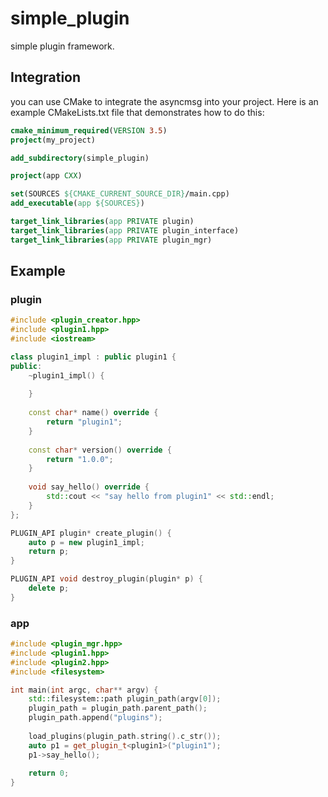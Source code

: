 # simple_plugin
simple plugin framework.

## Integration
you can use CMake to integrate the asyncmsg into your project. Here is an example CMakeLists.txt file that demonstrates how to do this:

```cmake
cmake_minimum_required(VERSION 3.5)
project(my_project)

add_subdirectory(simple_plugin)

project(app CXX)

set(SOURCES ${CMAKE_CURRENT_SOURCE_DIR}/main.cpp)
add_executable(app ${SOURCES})

target_link_libraries(app PRIVATE plugin)
target_link_libraries(app PRIVATE plugin_interface) 
target_link_libraries(app PRIVATE plugin_mgr)
```

## Example

### plugin
```cpp
#include <plugin_creator.hpp>
#include <plugin1.hpp>
#include <iostream>

class plugin1_impl : public plugin1 {
public:
    ~plugin1_impl() {
        
    }
    
    const char* name() override {
        return "plugin1";
    }
    
    const char* version() override {
        return "1.0.0";
    }
    
    void say_hello() override {
        std::cout << "say hello from plugin1" << std::endl;
    }
};

PLUGIN_API plugin* create_plugin() {
    auto p = new plugin1_impl;
    return p;
}

PLUGIN_API void destroy_plugin(plugin* p) {
    delete p;
}
```

### app
```cpp
#include <plugin_mgr.hpp>
#include <plugin1.hpp>
#include <plugin2.hpp>
#include <filesystem>

int main(int argc, char** argv) {
    std::filesystem::path plugin_path(argv[0]);
    plugin_path = plugin_path.parent_path();
    plugin_path.append("plugins");
    
    load_plugins(plugin_path.string().c_str());
    auto p1 = get_plugin_t<plugin1>("plugin1");
    p1->say_hello();
    
    return 0;
}
```